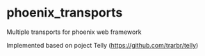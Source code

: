 # phoenix_transports
Multiple transports for phoenix web framework

Implemented based on poject Telly (https://github.com/trarbr/telly)
